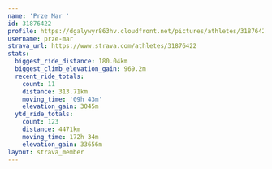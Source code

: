 ```yaml
---
name: 'Prze Mar '
id: 31876422
profile: https://dgalywyr863hv.cloudfront.net/pictures/athletes/31876422/22548952/4/large.jpg
username: prze-mar
strava_url: https://www.strava.com/athletes/31876422
stats:
  biggest_ride_distance: 180.04km
  biggest_climb_elevation_gain: 969.2m
  recent_ride_totals:
    count: 11
    distance: 313.71km
    moving_time: '09h 43m'
    elevation_gain: 3045m
  ytd_ride_totals:
    count: 123
    distance: 4471km
    moving_time: 172h 34m
    elevation_gain: 33656m
layout: strava_member
--- 
```

